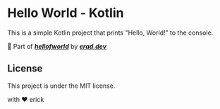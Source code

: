 # Hello World - Kotlin

This is a simple Kotlin project that prints "Hello, World!" to the console.

:rocket: Part of __*[hellofworld](https://erad.dev/hellofworld.html)*__ by __*[erad.dev](https://erad.dev/)*__

## License
This project is under the MIT license.

with :heart: erick
